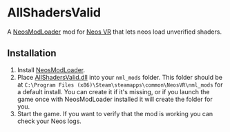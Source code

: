 # AllShadersValid

A [NeosModLoader](https://github.com/zkxs/NeosModLoader) mod for [Neos VR](https://neos.com/) that lets neos load unverified shaders.

## Installation
1. Install [NeosModLoader](https://github.com/zkxs/NeosModLoader).
1. Place [AllShadersValid.dll](https://github.com/eia485/NeosAllShadersValid/releases/latest/download/AllShadersValid.dll) into your `nml_mods` folder. This folder should be at `C:\Program Files (x86)\Steam\steamapps\common\NeosVR\nml_mods` for a default install. You can create it if it's missing, or if you launch the game once with NeosModLoader installed it will create the folder for you.
1. Start the game. If you want to verify that the mod is working you can check your Neos logs.
